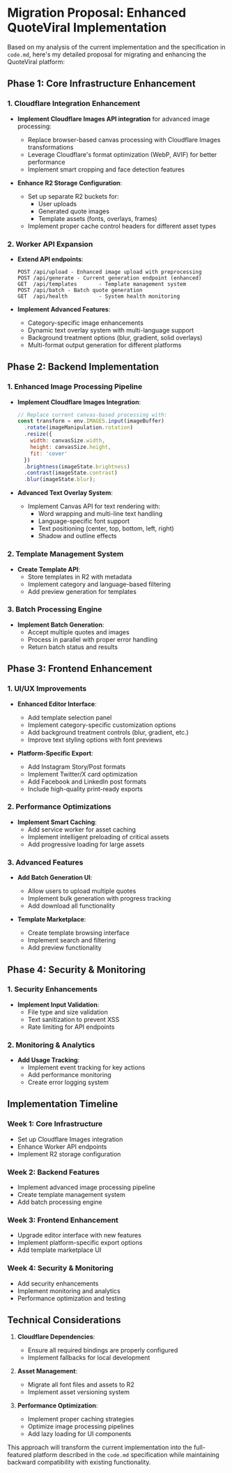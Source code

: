 # Migration Proposal: Enhanced QuoteViral Implementation

Based on my analysis of the current implementation and the specification in `code.md`, here's my detailed proposal for migrating and enhancing the QuoteViral platform:

## Phase 1: Core Infrastructure Enhancement

### 1. Cloudflare Integration Enhancement
- **Implement Cloudflare Images API integration** for advanced image processing:
  - Replace browser-based canvas processing with Cloudflare Images transformations
  - Leverage Cloudflare's format optimization (WebP, AVIF) for better performance
  - Implement smart cropping and face detection features

- **Enhance R2 Storage Configuration**:
  - Set up separate R2 buckets for:
    - User uploads
    - Generated quote images
    - Template assets (fonts, overlays, frames)
  - Implement proper cache control headers for different asset types

### 2. Worker API Expansion
- **Extend API endpoints**:
  ```
  POST /api/upload - Enhanced image upload with preprocessing
  POST /api/generate - Current generation endpoint (enhanced)
  GET  /api/templates       - Template management system
  POST /api/batch - Batch quote generation
  GET  /api/health          - System health monitoring
  ```

- **Implement Advanced Features**:
  - Category-specific image enhancements
  - Dynamic text overlay system with multi-language support
  - Background treatment options (blur, gradient, solid overlays)
  - Multi-format output generation for different platforms

## Phase 2: Backend Implementation

### 1. Enhanced Image Processing Pipeline
- **Implement Cloudflare Images Integration**:
  ```javascript
  // Replace current canvas-based processing with:
  const transform = env.IMAGES.input(imageBuffer)
    .rotate(imageManipulation.rotation)
    .resize({
      width: canvasSize.width,
      height: canvasSize.height,
      fit: 'cover'
    })
    .brightness(imageState.brightness)
    .contrast(imageState.contrast)
    .blur(imageState.blur);
  ```

- **Advanced Text Overlay System**:
  - Implement Canvas API for text rendering with:
    - Word wrapping and multi-line text handling
    - Language-specific font support
    - Text positioning (center, top, bottom, left, right)
    - Shadow and outline effects

### 2. Template Management System
- **Create Template API**:
  - Store templates in R2 with metadata
  - Implement category and language-based filtering
  - Add preview generation for templates

### 3. Batch Processing Engine
- **Implement Batch Generation**:
  - Accept multiple quotes and images
  - Process in parallel with proper error handling
  - Return batch status and results

## Phase 3: Frontend Enhancement

### 1. UI/UX Improvements
- **Enhanced Editor Interface**:
  - Add template selection panel
  - Implement category-specific customization options
  - Add background treatment controls (blur, gradient, etc.)
  - Improve text styling options with font previews

- **Platform-Specific Export**:
  - Add Instagram Story/Post formats
  - Implement Twitter/X card optimization
  - Add Facebook and LinkedIn post formats
  - Include high-quality print-ready exports

### 2. Performance Optimizations
- **Implement Smart Caching**:
  - Add service worker for asset caching
  - Implement intelligent preloading of critical assets
  - Add progressive loading for large assets

### 3. Advanced Features
- **Add Batch Generation UI**:
  - Allow users to upload multiple quotes
  - Implement bulk generation with progress tracking
  - Add download all functionality

- **Template Marketplace**:
  - Create template browsing interface
  - Implement search and filtering
  - Add preview functionality

## Phase 4: Security & Monitoring

### 1. Security Enhancements
- **Implement Input Validation**:
  - File type and size validation
  - Text sanitization to prevent XSS
  - Rate limiting for API endpoints

### 2. Monitoring & Analytics
- **Add Usage Tracking**:
  - Implement event tracking for key actions
  - Add performance monitoring
  - Create error logging system

## Implementation Timeline

### Week 1: Core Infrastructure
- Set up Cloudflare Images integration
- Enhance Worker API endpoints
- Implement R2 storage configuration

### Week 2: Backend Features
- Implement advanced image processing pipeline
- Create template management system
- Add batch processing engine

### Week 3: Frontend Enhancement
- Upgrade editor interface with new features
- Implement platform-specific export options
- Add template marketplace UI

### Week 4: Security & Monitoring
- Add security enhancements
- Implement monitoring and analytics
- Performance optimization and testing

## Technical Considerations

1. **Cloudflare Dependencies**:
   - Ensure all required bindings are properly configured
   - Implement fallbacks for local development

2. **Asset Management**:
   - Migrate all font files and assets to R2
   - Implement asset versioning system

3. **Performance Optimization**:
   - Implement proper caching strategies
   - Optimize image processing pipelines
   - Add lazy loading for UI components

This approach will transform the current implementation into the full-featured platform described in the `code.md` specification while maintaining backward compatibility with existing functionality.